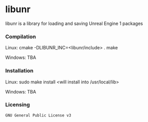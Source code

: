 # libunr #

libunr is a library for loading and saving Unreal Engine 1 packages

### Compilation ###

Linux:
	cmake -DLIBUNR_INC=<libunr/include> .
	make
	
Windows:
	TBA
	
### Installation ###

Linux:
	sudo make install <will install into /usr/local/lib>
	
Windows:
	TBA
	
### Licensing ###
	GNU General Public License v3